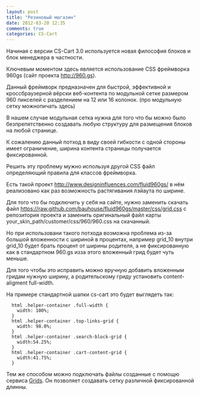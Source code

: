 ```yaml
---
layout: post
title: "Резиновый магазин"
date: 2012-03-20 12:35
comments: true
categories: CS-Cart
---
```

Начиная с версии CS-Cart 3.0 используется новая философия блоков и блок менеджера в частности.

Ключевым моментом здесь является использование CSS фреймворка 960gs (сайт проекта http://960.gs).

Данный фреймворк предназначен для быстрой, эффективной и кроссбраузерной вёрски веб-контента по модульной сетке размером 960 пикселей с разделением на 12 или 16 колонок.
(про модульную сетку можнопичать здесь)

В нашем случае модульная сетка нужна для того что бы можно было безпрепятственно создавать любую структуру для размещения блоков на любой странице.

К сожалению данный потход в виду своей гибкости с одной стороны имеет ограничение, ширина контента страницы получается фиксированной.

Решить эту проблему мужно используя другой CSS файл определяющий правила для классов фреймворка.

Есть такой проект http://www.designinfluences.com/fluid960gs/ в нём реализовано как раз возможность растягивания лэйаута по ширине.

Для того что бы подключить у себя на сайте, нужно заменить скачать файл https://raw.github.com/bauhouse/fluid960gs/master/css/grid.css с репозитория проекта и заменить оригинальный файл карты your_skin_path/customer/css/960/960.css на скачанный.

Но при использовани такого потхода возможна проблема из-за большой вложенности с шириной в процентах, например grid_10 внутри grid_10 будет брать процент от ширины родителя, а не фиксированную как в стандартном 960.gs изза этого вложенный грид будет чуть меньше.

Для того чтобы это исправить можно вручную добавить вложенным гридам нужную ширину, а родительскому гриду установить content-aligment full-width.

На примере стандартной шапки cs-cart это будет выглядеть так:

```
  html .helper-container .full-width {
    width: 100%;
  }
  html .helper-container .top-links-grid {
    width: 98.0%;
  }
  html .helper-container .search-block-grid {
    width:54.25%;
  }
  html .helper-container .cart-content-grid {
    width:41.75%;
  }
```

Тем же способом можно подключать файлы созданные с помощю сервиса [Grids](http://grids.heroku.com/). Он позволяет создавать сетку различной фиксированной длинны.
